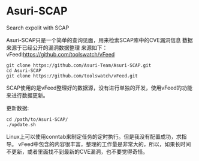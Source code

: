 # Asuri-SCAP
Search expolit with SCAP

Asuri-SCAP只是一个简单的查询见面，用来检索SCAP库中的CVE漏洞信息
数据来源于已经公开的漏洞数据整理
来源如下：
vFeed:https://github.com/toolswatch/vFeed

	git clone https://github.com/Asuri-Team/Asuri-SCAP.git
	cd Asuri-SCAP
	git clone https://github.com/toolswatch/vFeed.git

SCAP使用的是vFeed整理好的数据源，没有进行单独的开发，使用vFeed的功能来进行数据更新。

更新数据:

	cd /path/to/Asuri-SCAP/
	./update.sh

Linux上可以使用conntab来制定任务的定时执行。但是我没有配置成功，求指导。
vFeed中包含的内容很丰富，整理的工作量是非常大的，所以，如果长时间不更新，或者里面找不到最新的CVE漏洞，也不要觉得奇怪。



